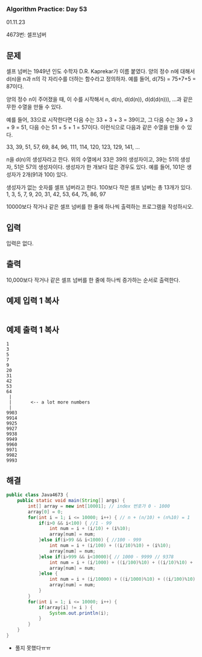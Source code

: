 ### Algorithm Practice: Day 53

01.11.23            

4673번: 셀프넘버

## 문제

셀프 넘버는 1949년 인도 수학자 D.R. Kaprekar가 이름 붙였다. 양의 정수 n에 대해서 d(n)을 n과 n의 각 자리수를 더하는 함수라고 정의하자. 예를 들어, d(75) = 75+7+5 = 87이다.

양의 정수 n이 주어졌을 때, 이 수를 시작해서 n, d(n), d(d(n)), d(d(d(n))), ...과 같은 무한 수열을 만들 수 있다. 

예를 들어, 33으로 시작한다면 다음 수는 33 + 3 + 3 = 39이고, 그 다음 수는 39 + 3 + 9 = 51, 다음 수는 51 + 5 + 1 = 57이다. 이런식으로 다음과 같은 수열을 만들 수 있다.

33, 39, 51, 57, 69, 84, 96, 111, 114, 120, 123, 129, 141, ...

n을 d(n)의 생성자라고 한다. 위의 수열에서 33은 39의 생성자이고, 39는 51의 생성자, 51은 57의 생성자이다. 생성자가 한 개보다 많은 경우도 있다. 예를 들어, 101은 생성자가 2개(91과 100) 있다. 

생성자가 없는 숫자를 셀프 넘버라고 한다. 100보다 작은 셀프 넘버는 총 13개가 있다. 1, 3, 5, 7, 9, 20, 31, 42, 53, 64, 75, 86, 97

10000보다 작거나 같은 셀프 넘버를 한 줄에 하나씩 출력하는 프로그램을 작성하시오.

## 입력

입력은 없다.

## 출력

10,000보다 작거나 같은 셀프 넘버를 한 줄에 하나씩 증가하는 순서로 출력한다.

## 예제 입력 1 복사

```

```

## 예제 출력 1 복사

```
1
3
5
7
9
20
31
42
53
64
 |
 |       <-- a lot more numbers
 |
9903
9914
9925
9927
9938
9949
9960
9971
9982
9993
```



<h2>해결</h2>

```java
public class Java4673 {
    public static void main(String[] args) {
        int[] array = new int[10001]; // index 번호가 0 - 1000
        array[0] = 0;
        for(int i = 1; i <= 10000; i++) { // n + (n/10) + (n%10) = 1
            if(i>0 && i<100) { //1 - 99
                int num = i + (i/10) + (i%10);
                array[num] = num;
            }else if(i>99 && i<1000) { //100 - 999
                int num = i + (i/100) + ((i/10)%10) + (i%10);
                array[num] = num;
            }else if(i>999 && i<10000){ // 1000 - 9999 // 9378
                int num = i + (i/1000) + ((i/100)%10) + ((i/10)%10) + (i%10);
                array[num] = num;
            }else {
                int num = i + (i/10000) + ((i/1000)%10) + ((i/100)%10) + ((i/10)%10) + (i%10);
                array[num] = num;
            }
        }
        for(int i = 1; i <= 10000; i++) {
            if(array[i] != i ) {
                System.out.println(i);
            }
        }
    }
}

```





- 풀지 못했다ㅠㅠ

